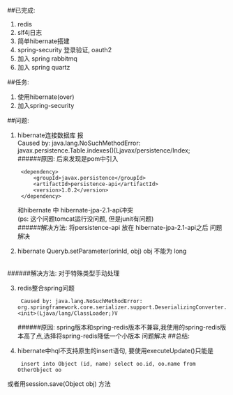 ##已完成:
1. redis
2. slf4j日志
3. 简单hibernate搭建
4. spring-security 登录验证, oauth2
5. 加入 spring rabbitmq
6. 加入 spring quartz

##任务:
1. 使用hibernate(over)
2. 加入spring-security


##问题:
1. hibernate连接数据库 报<br>
Caused by: java.lang.NoSuchMethodError: javax.persistence.Table.indexes()[Ljavax/persistence/Index;<br>
######原因:
    后来发现是pom中引入<br>

        <dependency>
            <groupId>javax.persistence</groupId>
            <artifactId>persistence-api</artifactId>
            <version>1.0.2</version>
        </dependency>

    和hibernate 中 hibernate-jpa-2.1-api冲突<br>
    (ps: 这个问题tomcat运行没问题, 但是junit有问题)<br>
######解决方法:
    将persistence-api 放在 hibernate-jpa-2.1-api之后 问题解决

2. hibernate Queryb.setParameter(orinId, obj) obj 不能为 long
<br>
######解决方法:
对于特殊类型手动处理

3. redis整合spring问题

        Caused by: java.lang.NoSuchMethodError: org.springframework.core.serializer.support.DeserializingConverter.<init>(Ljava/lang/ClassLoader;)V

    ######原因:
    spring版本和spring-redis版本不兼容,我使用的spring-redis版本高了点,选择将spring-redis降低一个小版本 问题解决
##总结:
1. hibernate中hql不支持原生的insert语句, 要使用executeUpdate()只能是

        insert into Object (id, name) select oo.id, oo.name from OtherObject oo

或者用session.save(Object obj) 方法


